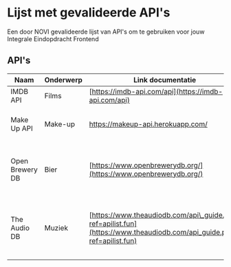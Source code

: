 # Lijst met gevalideerde API's
Een door NOVI gevalideerde lijst van API's om te gebruiken voor jouw Integrale Eindopdracht Frontend

## API's
| Naam            | Onderwerp | Link documentatie                                                                                                     | Opmerkingen                                                                         |
| --------------- | --------- | --------------------------------------------------------------------------------------------------------------------- | ----------------------------------------------------------------------------------- |
| IMDB API        | Films     | [https://imdb-api.com/api](https://imdb-api.com/api)                                                                  | Haalt film-gegevens op                                                              |
| Make Up API     | Make-up   | [https://makeup-api.herokuapp.com/ ](https://makeup-api.herokuapp.com/)                                               | Haalt producten op van make-up merken                                               |
| Open Brewery DB | Bier      | [https://www.openbrewerydb.org/](https://www.openbrewerydb.org/)                                                      | Haalt data en producten op van Amerikaanse bier brouwerijen                         |
| The Audio DB    | Muziek    | [https://www.theaudiodb.com/api\_guide.php?ref=apilist.fun](https://www.theaudiodb.com/api_guide.php?ref=apilist.fun) | Voldoende data kunnen ophalen voor gratis, maar patron heeft wel meer mogelijkheden |
